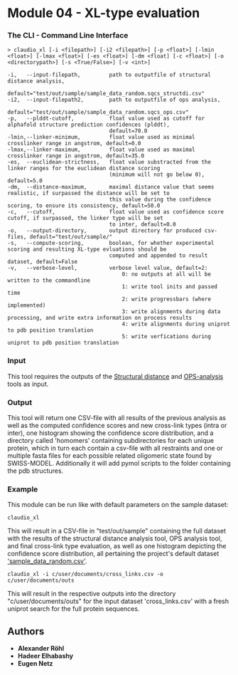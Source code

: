 # Module 04 - XL-type evaluation

### The CLI - Command Line Interface
```
> claudio_xl [-i <filepath>] [-i2 <filepath>] [-p <float>] [-lmin <float>] [-lmax <float>] [-es <float>] [-dm <float] [-c <float>] [-o <directorypath>] [-s <True/False>] [-v <int>]

-i,   --input-filepath,         path to outputfile of structural distance analysis,
                                default="test/out/sample/sample_data_random.sqcs_structdi.csv"
-i2,  --input-filepath2,        path to outputfile of ops analysis,
                                default="test/out/sample/sample_data_random.sqcs_ops.csv"
-p,   --plddt-cutoff,           float value used as cutoff for alphafold structure prediction confidences (plddt), 
                                default=70.0  
-lmin,--linker-minimum,         float value used as minimal crosslinker range in angstrom, default=0.0
-lmax,--linker-maximum,         float value used as maximal crosslinker range in angstrom, default=35.0
-es,  --euclidean-strictness,   float value substracted from the linker ranges for the euclidean distance scoring
                                (minimum will not go below 0), default=5.0
-dm,  --distance-maximum,       maximal distance value that seems realistic, if surpassed the distance will be set to 
                                this value during the confidence scoring, to ensure its consistency, default=50.0
-c,   --cutoff,                 float value used as confidence score cutoff, if surpassed, the linker type will be set 
                                to inter, default=0.0  
-o,   --output-directory,       output directory for produced csv-files, default="test/out/sample/"
-s,   --compute-scoring,        boolean, for whether experimental scoring and resulting XL-type evluations should be 
                                computed and appended to result dataset, default=False
-v,   --verbose-level,          verbose level value, default=2:
                                    0: no outputs at all will be written to the commandline
                                    1: write tool inits and passed time
                                    2: write progressbars (where implemented)
                                    3: write alignments during data processing, and write extra information on process results
                                    4: write alignments during uniprot to pdb position translation
                                    5: write verfications during uniprot to pdb position translation
```

### Input
This tool requires the outputs of the [Structural distance](https://github.com/KohlbacherLab/CLAUDIO/tree/main/module02)
and [OPS-analysis](https://github.com/KohlbacherLab/CLAUDIO/tree/main/module03) tools as input.

### Output
This tool will return one CSV-file with all results of the previous analysis as well as the computed confidence scores 
and new cross-link types (intra or inter), one histogram showing the confidence score distribution, and a directory
called 'homomers' containing subdirectories for each unique protein, which in turn each contain a csv-file with all 
restraints and one or multiple fasta files for each possible related oligomeric state found by SWISS-MODEL. Additionally
it will add pymol scripts to the folder containing the pdb structures.

### Example
This module can be run like with default parameters on the sample dataset:
```
claudio_xl
```
This will result in a CSV-file in "test/out/sample" containing the full dataset with the results of the structural 
distance analysis tool, OPS analysis tool, and final cross-link type evaluation, as well as one histogram depicting the 
confidence score distribution, all pertaining the project's default dataset 
['sample_data_random.csv'](https://github.com/KohlbacherLab/CLAUDIO/tree/main/test/sample_data_random.csv).
```
claudio_xl -i c/user/documents/cross_links.csv -o c/user/documents/outs
```
This will result in the respective outputs into the directory "c/user/documents/outs" for the input dataset 
'cross_links.csv' with a fresh uniprot search for the full protein sequences.

## Authors
* **Alexander Röhl**
* **Hadeer Elhabashy**
* **Eugen Netz**
